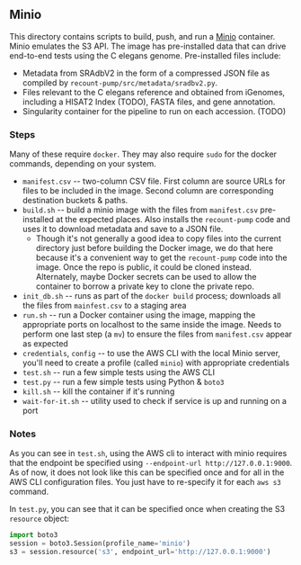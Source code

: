 ## Minio

This directory contains scripts to build, push, and run a [Minio](https://www.minio.io) container.  Minio emulates the S3 API.  The image has pre-installed data that can drive end-to-end tests using the C elegans genome.  Pre-installed files include:

* Metadata from SRAdbV2 in the form of a compressed JSON file as compiled by `recount-pump/src/metadata/sradbv2.py`.
* Files relevant to the C elegans reference and obtained from iGenomes, including a HISAT2 Index (TODO), FASTA files, and gene annotation.
* Singularity container for the pipeline to run on each accession. (TODO)

### Steps

Many of these require `docker`.  They may also require `sudo` for the docker commands, depending on your system.

* `manifest.csv` -- two-column CSV file.  First column are source URLs for files to be included in the image.  Second column are corresponding destination buckets & paths.
* `build.sh` -- build a minio image with the files from `manifest.csv` pre-installed at the expected places.  Also installs the `recount-pump` code and uses it to download metadata and save to a JSON file.
    * Though it's not generally a good idea to copy files into the current directory just before building the Docker image, we do that here because it's a convenient way to get the `recount-pump` code into the image.  Once the repo is public, it could be cloned instead.  Alternately, maybe Docker secrets can be used to allow the container to borrow a private key to clone the private repo. 
* `init_db.sh` -- runs as part of the `docker build` process; downloads all the files from `mainfest.csv` to a staging area
* `run.sh` -- run a Docker container using the image, mapping the appropriate ports on localhost to the same inside the image.  Needs to perform one last step (a `mv`) to ensure the files from `manifest.csv` appear as expected
* `credentials`, `config` -- to use the AWS CLI with the local Minio server, you'll need to create a profile (called `minio`) with appropriate credentials
* `test.sh` -- run a few simple tests using the AWS CLI
* `test.py` -- run a few simple tests using Python & `boto3`
* `kill.sh` -- kill the container if it's running
* `wait-for-it.sh` -- utility used to check if service is up and running on a port

### Notes

As you can see in `test.sh`, using the AWS cli to interact with minio requires that the endpoint be specified using `--endpoint-url http://127.0.0.1:9000`.  As of now, it does not look like this can be specified once and for all in the AWS CLI configuration files.  You just have to re-specify it for each `aws s3` command.

In `test.py`, you can see that it can be specified once when creating the S3 `resource` object:

```python
import boto3
session = boto3.Session(profile_name='minio')
s3 = session.resource('s3', endpoint_url='http://127.0.0.1:9000')
``` 
